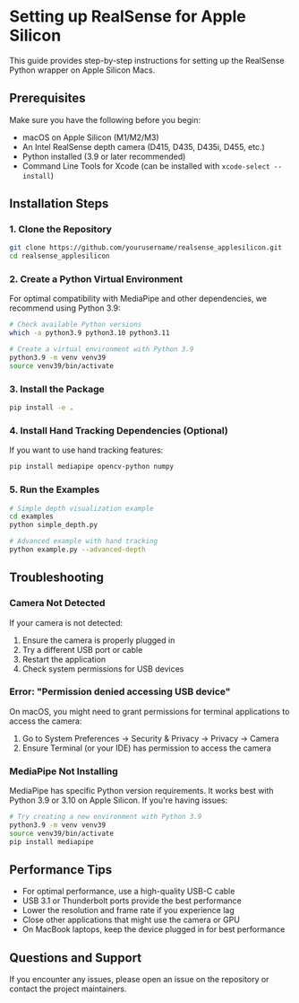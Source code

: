 # Setting up RealSense for Apple Silicon

This guide provides step-by-step instructions for setting up the RealSense Python wrapper on Apple Silicon Macs.

## Prerequisites

Make sure you have the following before you begin:

- macOS on Apple Silicon (M1/M2/M3)
- An Intel RealSense depth camera (D415, D435, D435i, D455, etc.)
- Python installed (3.9 or later recommended)
- Command Line Tools for Xcode (can be installed with `xcode-select --install`)

## Installation Steps

### 1. Clone the Repository

```bash
git clone https://github.com/yourusername/realsense_applesilicon.git
cd realsense_applesilicon
```

### 2. Create a Python Virtual Environment

For optimal compatibility with MediaPipe and other dependencies, we recommend using Python 3.9:

```bash
# Check available Python versions
which -a python3.9 python3.10 python3.11

# Create a virtual environment with Python 3.9
python3.9 -m venv venv39
source venv39/bin/activate
```

### 3. Install the Package

```bash
pip install -e .
```

### 4. Install Hand Tracking Dependencies (Optional)

If you want to use hand tracking features:

```bash
pip install mediapipe opencv-python numpy
```

### 5. Run the Examples

```bash
# Simple depth visualization example
cd examples
python simple_depth.py

# Advanced example with hand tracking
python example.py --advanced-depth
```

## Troubleshooting

### Camera Not Detected

If your camera is not detected:

1. Ensure the camera is properly plugged in
2. Try a different USB port or cable
3. Restart the application
4. Check system permissions for USB devices

### Error: "Permission denied accessing USB device"

On macOS, you might need to grant permissions for terminal applications to access the camera:

1. Go to System Preferences → Security & Privacy → Privacy → Camera
2. Ensure Terminal (or your IDE) has permission to access the camera

### MediaPipe Not Installing

MediaPipe has specific Python version requirements. It works best with Python 3.9 or 3.10 on Apple Silicon. If you're having issues:

```bash
# Try creating a new environment with Python 3.9
python3.9 -m venv venv39
source venv39/bin/activate
pip install mediapipe
```

## Performance Tips

- For optimal performance, use a high-quality USB-C cable
- USB 3.1 or Thunderbolt ports provide the best performance
- Lower the resolution and frame rate if you experience lag
- Close other applications that might use the camera or GPU
- On MacBook laptops, keep the device plugged in for best performance

## Questions and Support

If you encounter any issues, please open an issue on the repository or contact the project maintainers. 